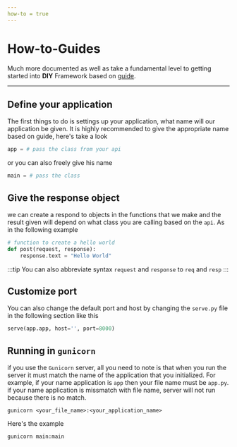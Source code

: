 ```yaml
---
how-to = true
---
```


# How-to-Guides

Much more documented as well as take a fundamental level to getting started into **DIY** Framework based on [guide](/reference/).

---

## Define your application

The first things to do is settings up your application, what name will our application be given.
It is highly recommended to give the appropriate name based on guide, here's take a look

```python
app = # pass the class from your api
```

or you can also freely give his name

```python
main = # pass the class
```

## Give the response object

we can create a respond to objects in the functions that we make and the result given will depend on what class you are calling based on the `api`. As in the following example

```python
# function to create a hello world
def post(request, response):
    response.text = "Hello World"
```

:::tip
You can also abbreviate syntax `request` and `response` to `req` and `resp`
:::

## Customize port

You can also change the default port and host by changing the `serve.py` file in the following section like this

```python
serve(app.app, host='', port=8000)
```

## Running in `gunicorn`

if you use the `Gunicorn` server, all you need to note is that when you run the server it must match the name of the application that you initialized. For example, if your name application is `app` then your file name must be `app.py`. if your name application is missmatch with file name, server will not run because there is no match.

```
gunicorn <your_file_name>:<your_application_name>
```

Here's the example

```sh
gunicorn main:main
```



<Guide/>